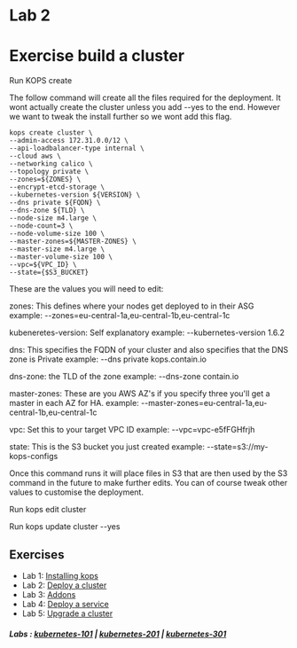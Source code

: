 # Lab 2

# Exercise build a cluster

Run KOPS create

The follow command will create all the files required for the deployment. It wont actually create the cluster unless you add --yes to the end. However we want to tweak the install further so we wont add this flag.

```
kops create cluster \
--admin-access 172.31.0.0/12 \
--api-loadbalancer-type internal \
--cloud aws \
--networking calico \
--topology private \
--zones=${ZONES} \
--encrypt-etcd-storage \
--kubernetes-version ${VERSION} \
--dns private ${FQDN} \
--dns-zone ${TLD} \
--node-size m4.large \
--node-count=3 \
--node-volume-size 100 \
--master-zones=${MASTER-ZONES} \
--master-size m4.large \
--master-volume-size 100 \
--vpc=${VPC_ID} \
--state={$S3_BUCKET}
```

These are the values you will need to edit:

zones: This defines where your nodes get deployed to in their ASG
example:
--zones=eu-central-1a,eu-central-1b,eu-central-1c

kubeneretes-version: Self explanatory
example:
--kubernetes-version 1.6.2

dns: This specifies the FQDN of your cluster and also specifies that the DNS zone is Private
example:
--dns private kops.contain.io

dns-zone: the TLD of the zone
example:
--dns-zone contain.io

master-zones: These are you AWS AZ's if you specify three you'll get a master in each AZ for HA.
example:
--master-zones=eu-central-1a,eu-central-1b,eu-central-1c

vpc: Set this to your target VPC ID
example:
--vpc=vpc-e5fFGHfrjh

state: This is the S3 bucket you just created
example:
--state=s3://my-kops-configs

Once this command runs it will place files in S3 that are then used by the S3 command in the future to make further edits. You can of course tweak other values to customise the deployment.

Run kops edit cluster

Run kops update cluster --yes

## Exercises

- Lab 1: [Installing kops](/kubernetes-201/labs/00-install-kops.md)
- Lab 2: [Deploy a cluster](/kubernetes-201/labs/01-deploy-cluster.md)
- Lab 3: [Addons](/kubernetes-201/labs/02-addons.md)
- Lab 4: [Deploy a service](/kubernetes-201/labs/03-deploy-service.md)
- Lab 5: [Upgrade a cluster](/kubernetes-201/labs/04-upgrading.md)

##### Labs : [kubernetes-101](/kubernetes-101/) | [kubernetes-201](/kubernetes-201/) | [kubernetes-301](/kubernetes-301/)
